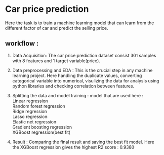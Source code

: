 # Car price prediction
Here the task is to train a machine learning model that can learn from the different factor of car and predict the selling price.

## workflow :

1. Data Acquisition: The car price prediction dataset consist 301 samples with 8 features and 1 target variable(price).
2. Data preprocessing and EDA : This is the crucial step in any machine learning project. Here handling the duplicate values, converting categorical variable into numerical, visulizing the data for analysis using python libraries and checking correlation between features.
3. Splitting the data and model training : model that are used here :  
   Linear regression  
   Random forest regression  
   Ridge regression  
   Lasso regression  
   Elastic net regression  
   Gradient boosting regression  
   XGBoost regression(best fit)  

4. Result : Comparing the final result and saving the best fit model. Here the XGBoost regression gives the highest R2 score : 0.9380
